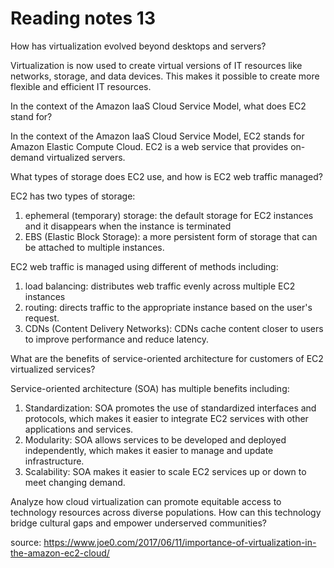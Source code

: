 # Reading notes 13

How has virtualization evolved beyond desktops and servers?

Virtualization is now used to create virtual versions of IT resources like networks, storage, and data devices. This makes it possible to create more flexible and efficient IT resources.

In the context of the Amazon IaaS Cloud Service Model, what does EC2 stand for?

In the context of the Amazon IaaS Cloud Service Model, EC2 stands for Amazon Elastic Compute Cloud. EC2 is a web service that provides on-demand virtualized servers.

What types of storage does EC2 use, and how is EC2 web traffic managed?

EC2 has two types of storage:
1) ephemeral (temporary) storage: the default storage for EC2 instances and it disappears when the instance is terminated
2) EBS (Elastic Block Storage): a more persistent form of storage that can be attached to multiple instances.

EC2 web traffic is managed using different of methods including:
1) load balancing: distributes web traffic evenly across multiple EC2 instances
2) routing: directs traffic to the appropriate instance based on the user's request.
3) CDNs (Content Delivery Networks): CDNs cache content closer to users to improve performance and reduce latency.

What are the benefits of service-oriented architecture for customers of EC2 virtualized services?

Service-oriented architecture (SOA) has multiple benefits including:

1) Standardization: SOA promotes the use of standardized interfaces and protocols, which makes it easier to integrate EC2 services with other applications and services.
2) Modularity: SOA allows services to be developed and deployed independently, which makes it easier to manage and update infrastructure.
3) Scalability: SOA makes it easier to scale EC2 services up or down to meet changing demand.

Analyze how cloud virtualization can promote equitable access to technology resources across diverse populations. How can this technology bridge cultural gaps and empower underserved communities?



source: https://www.joe0.com/2017/06/11/importance-of-virtualization-in-the-amazon-ec2-cloud/